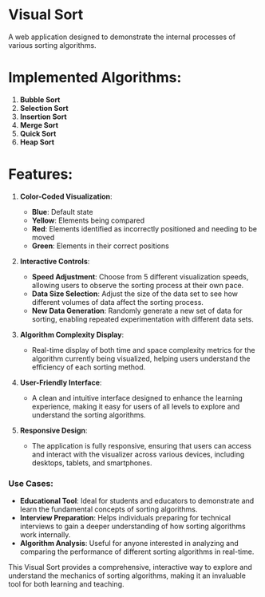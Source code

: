 # Visual Sort

A web application designed to demonstrate the internal processes of various sorting algorithms.

# Implemented Algorithms:
1. **Bubble Sort**
2. **Selection Sort**
3. **Insertion Sort**
4. **Merge Sort**
5. **Quick Sort**
6. **Heap Sort**

# Features:
1. **Color-Coded Visualization**: 
   - **Blue**: Default state
   - **Yellow**: Elements being compared
   - **Red**: Elements identified as incorrectly positioned and needing to be moved
   - **Green**: Elements in their correct positions

2. **Interactive Controls**:
   - **Speed Adjustment**: Choose from 5 different visualization speeds, allowing users to observe the sorting process at their own pace.
   - **Data Size Selection**: Adjust the size of the data set to see how different volumes of data affect the sorting process.
   - **New Data Generation**: Randomly generate a new set of data for sorting, enabling repeated experimentation with different data sets.

3. **Algorithm Complexity Display**:
   - Real-time display of both time and space complexity metrics for the algorithm currently being visualized, helping users understand the efficiency of each sorting method.

4. **User-Friendly Interface**:
   - A clean and intuitive interface designed to enhance the learning experience, making it easy for users of all levels to explore and understand the sorting algorithms.

5. **Responsive Design**:
   - The application is fully responsive, ensuring that users can access and interact with the visualizer across various devices, including desktops, tablets, and smartphones.

### Use Cases:
- **Educational Tool**: Ideal for students and educators to demonstrate and learn the fundamental concepts of sorting algorithms.
- **Interview Preparation**: Helps individuals preparing for technical interviews to gain a deeper understanding of how sorting algorithms work internally.
- **Algorithm Analysis**: Useful for anyone interested in analyzing and comparing the performance of different sorting algorithms in real-time.

This Visual Sort provides a comprehensive, interactive way to explore and understand the mechanics of sorting algorithms, making it an invaluable tool for both learning and teaching.